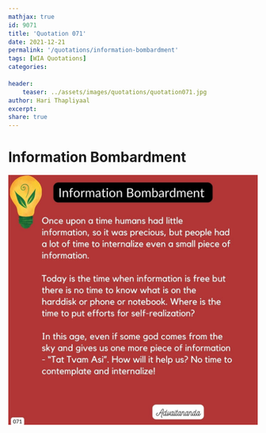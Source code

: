```yaml
---
mathjax: true
id: 9071
title: 'Quotation 071'
date: 2021-12-21
permalink: '/quotations/information-bombardment'
tags: [WIA Quotations] 
categories: 

header:
    teaser: ../assets/images/quotations/quotation071.jpg
author: Hari Thapliyaal 
excerpt:
share: true 
---
```


# Information Bombardment

![Information Bombardment](../assets/images/quotations/quotation071.jpg)
